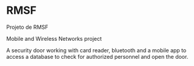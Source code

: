 # RMSF
Projeto de RMSF

Mobile and Wireless Networks project

A security door working with card reader, bluetooth and a mobile app to access a database to check for authorized personnel and open the door.
